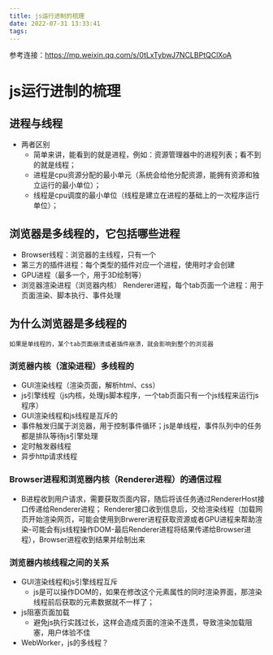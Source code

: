 ```yaml
---
title: js运行进制的梳理
date: 2022-07-31 13:33:41
tags:
---
```



参考连接：https://mp.weixin.qq.com/s/0tLxTybwJ7NCLBPtQClXoA
# js运行进制的梳理
## 进程与线程
+ 两者区别
    + 简单来讲，能看到的就是进程，例如：资源管理器中的进程列表；看不到的就是线程；
    + 进程是cpu资源分配的最小单元（系统会给他分配资源，能拥有资源和独立运行的最小单位）；
    + 线程是cpu调度的最小单位（线程是建立在进程的基础上的一次程序运行单位）；
## 浏览器是多线程的，它包括哪些进程
+ Browser线程：浏览器的主线程，只有一个
+ 第三方的插件进程：每个类型的插件对应一个进程，使用时才会创建
+ GPU进程（最多一个，用于3D绘制等）
+ 浏览器渲染进程（浏览器内核） Renderer进程，每个tab页面一个进程：用于页面渲染、脚本执行、事件处理
## 为什么浏览器是多线程的
    如果是单线程的，某个tab页面崩溃或者插件崩溃，就会影响到整个的浏览器
### 浏览器内核（渲染进程）多线程的
+ GUI渲染线程（渲染页面，解析html、css）
+ js引擎线程（js内核，处理js脚本程序，一个tab页面只有一个js线程来运行js程序）
+ GUI渲染线程和js线程是互斥的
+ 事件触发归属于浏览器，用于控制事件循环；js是单线程，事件队列中的任务都是排队等待js引擎处理
+ 定时触发器线程
+ 异步http请求线程
### Browser进程和浏览器内核（Renderer进程）的通信过程
+ B进程收到用户请求，需要获取页面内容，随后将该任务通过RendererHost接口传递给Renderer进程；
Renderer接口收到信息后，交给渲染线程（加载网页开始渲染网页，可能会使用到Brwerer进程获取资源或者GPU进程来帮助渲染-可能会有js线程操作DOM-最后Renderer进程将结果传递给Browser进程），Browser进程收到结果并绘制出来
### 浏览器内核线程之间的关系
+ GUI渲染线程和js引擎线程互斥
    + js是可以操作DOM的，如果在修改这个元素属性的同时渲染界面，那渲染线程前后获取的元素数据就不一样了；
+ js阻塞页面加载
    + 避免js执行实践过长，这样会造成页面的渲染不连贯，导致渲染加载阻塞，用户体验不佳
+ WebWorker，js的多线程？